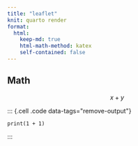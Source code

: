 ```yaml
---
title: "leaflet"
knit: quarto render
format: 
  html:
    keep-md: true
    html-math-method: katex
    self-contained: false
---
```


## Math

$$
x + y
$$


::: {.cell .code data-tags="remove-output"}
```{.python}
print(1 + 1)
```
:::

